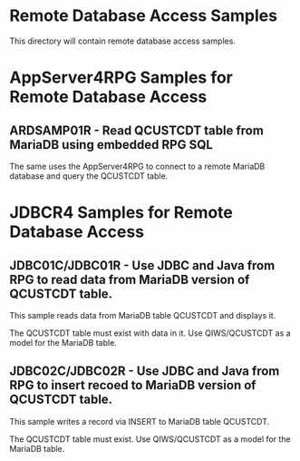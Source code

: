 # Remote Database Access Samples

This directory will contain remote database access samples.

# AppServer4RPG Samples for Remote Database Access

## ARDSAMP01R - Read QCUSTCDT table from MariaDB using embedded RPG SQL
The same uses the AppServer4RPG to connect to a remote MariaDB database and query the QCUSTCDT table.

# JDBCR4 Samples for Remote Database Access

## JDBC01C/JDBC01R - Use JDBC and Java from RPG to read data from MariaDB version of QCUSTCDT table.
This sample reads data from MariaDB table QCUSTCDT and displays it.    

The QCUSTCDT table must exist with data in it. Use QIWS/QCUSTCDT as a model for the MariaDB table.

## JDBC02C/JDBC02R - Use JDBC and Java from RPG to insert recoed to MariaDB version of QCUSTCDT table.
This sample writes a record via INSERT to MariaDB table QCUSTCDT.

The QCUSTCDT table must exist. Use QIWS/QCUSTCDT as a model for the MariaDB table.

